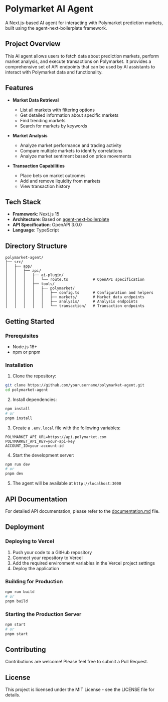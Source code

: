 # Polymarket AI Agent

A Next.js-based AI agent for interacting with Polymarket prediction markets, built using the agent-next-boilerplate framework.

## Project Overview

This AI agent allows users to fetch data about prediction markets, perform market analysis, and execute transactions on Polymarket. It provides a comprehensive set of API endpoints that can be used by AI assistants to interact with Polymarket data and functionality.

## Features

- **Market Data Retrieval**
  - List all markets with filtering options
  - Get detailed information about specific markets
  - Find trending markets
  - Search for markets by keywords

- **Market Analysis**
  - Analyze market performance and trading activity
  - Compare multiple markets to identify correlations
  - Analyze market sentiment based on price movements

- **Transaction Capabilities**
  - Place bets on market outcomes
  - Add and remove liquidity from markets
  - View transaction history

## Tech Stack

- **Framework**: Next.js 15
- **Architecture**: Based on [agent-next-boilerplate](https://github.com/BitteProtocol/agent-next-boilerplate)
- **API Specification**: OpenAPI 3.0.0
- **Language**: TypeScript

## Directory Structure

```
polymarket-agent/
├── src/
│   ├── app/
│   │   ├── api/
│   │   │   ├── ai-plugin/
│   │   │   │   └── route.ts           # OpenAPI specification
│   │   │   ├── tools/
│   │   │   │   ├── polymarket/
│   │   │   │   │   ├── config.ts      # Configuration and helpers
│   │   │   │   │   ├── markets/       # Market data endpoints
│   │   │   │   │   ├── analysis/      # Analysis endpoints
│   │   │   │   │   └── transaction/   # Transaction endpoints
```

## Getting Started

### Prerequisites

- Node.js 18+
- npm or pnpm

### Installation

1. Clone the repository:
```bash
git clone https://github.com/yourusername/polymarket-agent.git
cd polymarket-agent
```

2. Install dependencies:
```bash
npm install
# or
pnpm install
```

3. Create a `.env.local` file with the following variables:
```
POLYMARKET_API_URL=https://api.polymarket.com
POLYMARKET_API_KEY=your-api-key
ACCOUNT_ID=your-account-id
```

4. Start the development server:
```bash
npm run dev
# or
pnpm dev
```

5. The agent will be available at `http://localhost:3000`

## API Documentation

For detailed API documentation, please refer to the [documentation.md](./documentation.md) file.

## Deployment

### Deploying to Vercel

1. Push your code to a GitHub repository
2. Connect your repository to Vercel
3. Add the required environment variables in the Vercel project settings
4. Deploy the application

### Building for Production

```bash
npm run build
# or
pnpm build
```

### Starting the Production Server

```bash
npm start
# or
pnpm start
```

## Contributing

Contributions are welcome! Please feel free to submit a Pull Request.

## License

This project is licensed under the MIT License - see the LICENSE file for details.
